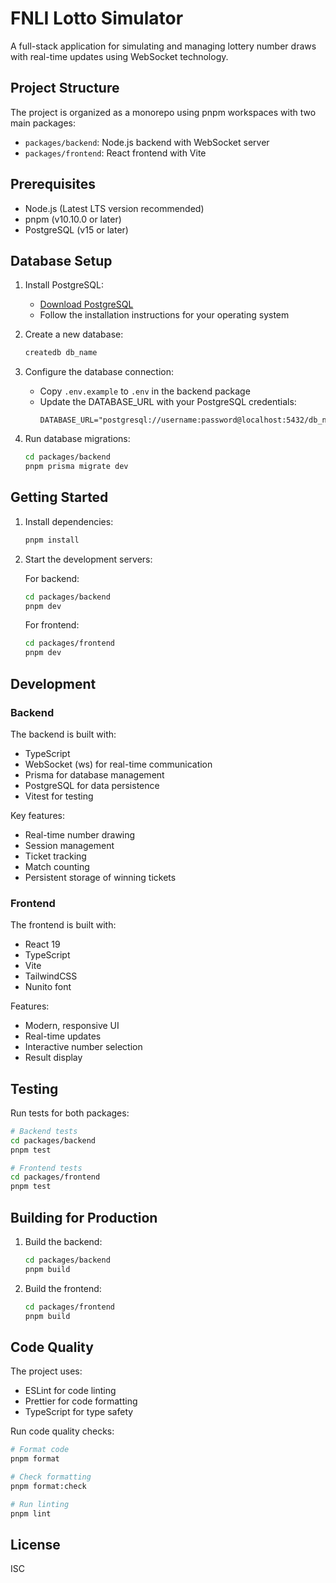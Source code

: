 # FNLI Lotto Simulator

A full-stack application for simulating and managing lottery number draws with real-time updates using WebSocket technology.

## Project Structure

The project is organized as a monorepo using pnpm workspaces with two main packages:

- `packages/backend`: Node.js backend with WebSocket server
- `packages/frontend`: React frontend with Vite

## Prerequisites

- Node.js (Latest LTS version recommended)
- pnpm (v10.10.0 or later)
- PostgreSQL (v15 or later)

## Database Setup

1. Install PostgreSQL:

    - [Download PostgreSQL](https://www.postgresql.org/download/)
    - Follow the installation instructions for your operating system

2. Create a new database:

    ```bash
    createdb db_name
    ```

3. Configure the database connection:

    - Copy `.env.example` to `.env` in the backend package
    - Update the DATABASE_URL with your PostgreSQL credentials:
        ```
        DATABASE_URL="postgresql://username:password@localhost:5432/db_name"
        ```

4. Run database migrations:
    ```bash
    cd packages/backend
    pnpm prisma migrate dev
    ```

## Getting Started

1. Install dependencies:

    ```bash
    pnpm install
    ```

2. Start the development servers:

    For backend:

    ```bash
    cd packages/backend
    pnpm dev
    ```

    For frontend:

    ```bash
    cd packages/frontend
    pnpm dev
    ```

## Development

### Backend

The backend is built with:

- TypeScript
- WebSocket (ws) for real-time communication
- Prisma for database management
- PostgreSQL for data persistence
- Vitest for testing

Key features:

- Real-time number drawing
- Session management
- Ticket tracking
- Match counting
- Persistent storage of winning tickets

### Frontend

The frontend is built with:

- React 19
- TypeScript
- Vite
- TailwindCSS
- Nunito font

Features:

- Modern, responsive UI
- Real-time updates
- Interactive number selection
- Result display

## Testing

Run tests for both packages:

```bash
# Backend tests
cd packages/backend
pnpm test

# Frontend tests
cd packages/frontend
pnpm test
```

## Building for Production

1. Build the backend:

    ```bash
    cd packages/backend
    pnpm build
    ```

2. Build the frontend:
    ```bash
    cd packages/frontend
    pnpm build
    ```

## Code Quality

The project uses:

- ESLint for code linting
- Prettier for code formatting
- TypeScript for type safety

Run code quality checks:

```bash
# Format code
pnpm format

# Check formatting
pnpm format:check

# Run linting
pnpm lint
```

## License

ISC
